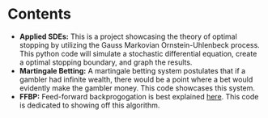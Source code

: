 # Contents
- **Applied SDEs:** This is a project showcasing the theory of optimal stopping by utilizing the Gauss Markovian Ornstein-Uhlenbeck process. This python code will simulate a stochastic differential equation, create a optimal stopping boundary, and graph the results. 
- **Martingale Betting:** A martingale betting system postulates that if a gambler had infinite wealth, there would be a point where a bet would evidently make the gambler money. This code showcases this system. 
- **FFBP:** Feed-forward backprogogation is best explained [here](https://mlfromscratch.com/neural-networks-explained/#/). This code is dedicated to showing off this algorithm. 
